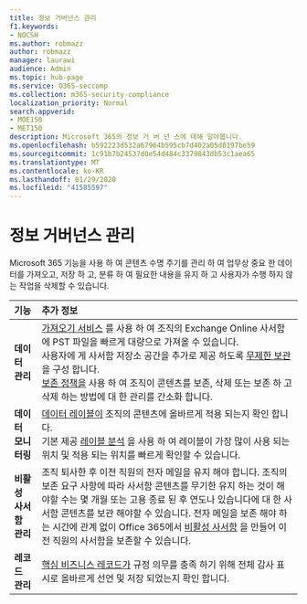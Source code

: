 ```yaml
---
title: 정보 거버넌스 관리
f1.keywords:
- NOCSH
ms.author: robmazz
author: robmazz
manager: laurawi
audience: Admin
ms.topic: hub-page
ms.service: O365-seccomp
ms.collection: m365-security-compliance
localization_priority: Normal
search.appverid:
- MOE150
- MET150
description: Microsoft 365의 정보 거 버 넌 스에 대해 알아봅니다.
ms.openlocfilehash: b592223d532a67964b595cb7d402a05d0197be59
ms.sourcegitcommit: 1c91b7b24537d0e54d484c3379043db53c1aea65
ms.translationtype: MT
ms.contentlocale: ko-KR
ms.lasthandoff: 01/29/2020
ms.locfileid: "41585597"
---
```

# <a name="manage-information-governance"></a>정보 거버넌스 관리

 Microsoft 365 기능을 사용 하 여 콘텐츠 수명 주기를 관리 하 여 업무상 중요 한 데이터를 가져오고, 저장 하 고, 분류 하 여 필요한 내용을 유지 하 고 사용자가 수행 하지 않는 작업을 삭제할 수 있습니다.

|**기능**|**추가 정보**|
|:-----|:-----|
| **데이터 관리** | [가져오기 서비스](importing-pst-files-to-office-365.md) 를 사용 하 여 조직의 Exchange Online 사서함에 PST 파일을 빠르게 대량으로 가져올 수 있습니다. <br> 사용자에 게 사서함 저장소 공간을 추가로 제공 하도록 [무제한 보관](unlimited-archiving.md) 을 구성 합니다. <br> [보존 정책을](retention-policies.md) 사용 하 여 조직이 콘텐츠를 보존, 삭제 또는 보존 하 고 삭제 하는 방법에 대 한 관리를 간소화 합니다. |
| **데이터 모니터링** | [데이터 레이블이](view-label-activity-for-documents.md) 조직의 콘텐츠에 올바르게 적용 되는지 확인 합니다. <br> 기본 제공 [레이블 분석](label-analytics.md) 을 사용 하 여 레이블이 가장 많이 사용 되는 위치 및 적용 되는 위치를 빠르게 확인할 수 있습니다.|
| **비활성 사서함 관리** | 조직 퇴사한 후 이전 직원의 전자 메일을 유지 해야 합니다. 조직의 보존 요구 사항에 따라 사서함 콘텐츠를 무기한 유지 하는 것이 해야할 수는 몇 개월 또는 고용 종료 된 후 연도나 있습니다에 대 한 사서함 콘텐츠를 보관 해야할 수 있습니다. 전자 메일을 보존 해야 하는 시간에 관계 없이 Office 365에서 [비활성 사서함](inactive-mailboxes-in-office-365.md) 을 만들어 이전 직원의 사서함을 보존할 수 있습니다.  |
| **레코드 관리** | [핵심 비즈니스 레코드가](records-management.md) 규정 의무를 충족 하기 위해 전체 감사 표시로 올바르게 선언 및 저장 되었는지 확인 합니다. |